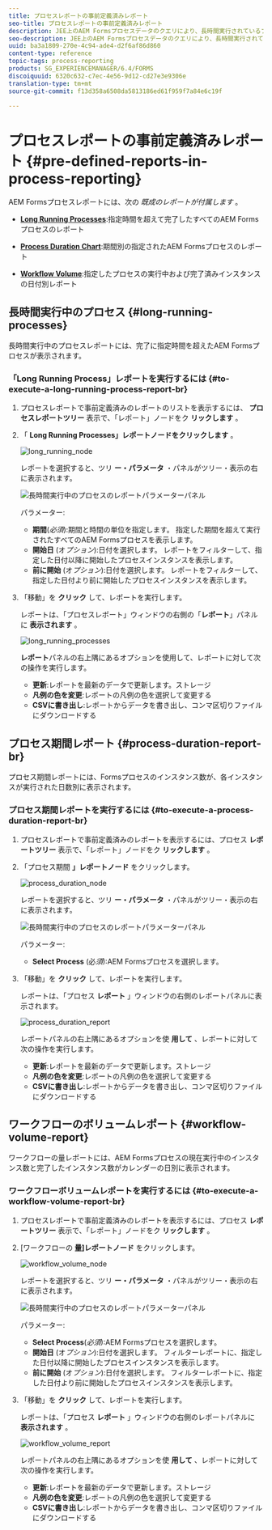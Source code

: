 ```yaml
---
title: プロセスレポートの事前定義済みレポート
seo-title: プロセスレポートの事前定義済みレポート
description: JEE上のAEM Formsプロセスデータのクエリにより、長時間実行されているプロセス、プロセス期間、ワークフローボリュームに関するレポートを作成
seo-description: JEE上のAEM Formsプロセスデータのクエリにより、長時間実行されているプロセス、プロセス期間、ワークフローボリュームに関するレポートを作成
uuid: ba3a1809-270e-4c94-ade4-d2f6af86d860
content-type: reference
topic-tags: process-reporting
products: SG_EXPERIENCEMANAGER/6.4/FORMS
discoiquuid: 6320c632-c7ec-4e56-9d12-cd27e3e9306e
translation-type: tm+mt
source-git-commit: f13d358a6508da5813186ed61f959f7a84e6c19f

---
```



# プロセスレポートの事前定義済みレポート {#pre-defined-reports-in-process-reporting}

AEM Formsプロセスレポートには、次の *既成のレポートが付属します* 。

* **[Long Running Processes](/help/forms/using/process-reporting/pre-defined-reports-in-process-reporting.md#p-long-running-processes-p)**:指定時間を超えて完了したすべてのAEM Formsプロセスのレポート

* **[Process Duration Chart](/help/forms/using/process-reporting/pre-defined-reports-in-process-reporting.md#p-process-duration-report-br-p)**:期間別の指定されたAEM Formsプロセスのレポート

* **[Workflow Volume](/help/forms/using/process-reporting/pre-defined-reports-in-process-reporting.md#p-workflow-volume-report-p)**:指定したプロセスの実行中および完了済みインスタンスの日付別レポート

## 長時間実行中のプロセス {#long-running-processes}

長時間実行中のプロセスレポートには、完了に指定時間を超えたAEM Formsプロセスが表示されます。

### 「Long Running Process」レポートを実行するには {#to-execute-a-long-running-process-report-br}

1. プロセスレポートで事前定義済みのレポートのリストを表示するには、 **プロセスレポートツリー** 表示で、「レポート」ノードをク **リックします** 。
1. 「 **Long Running Processes」レポートノードをクリックします** 。

   ![long_running_node](assets/long_running_node.png)

   レポートを選択すると、ツリ **ー・パラメータ** ・パネルがツリー・表示の右に表示されます。

   ![長時間実行中のプロセスのレポートパラメーターパネル](assets/report_parameters_panel.png)

   パラメーター:

   * **期間**(*必須*):期間と時間の単位を指定します。 指定した期間を超えて実行されたすべてのAEM Formsプロセスを表示します。
   * **開始日** (オ&#x200B;*プション*):日付を選択します。 レポートをフィルターして、指定した日付以降に開始したプロセスインスタンスを表示します。
   * **前に開始** (オ&#x200B;*プション*):日付を選択します。 レポートをフィルターして、指定した日付より前に開始したプロセスインスタンスを表示します。

1. 「移動」を **クリック** して、レポートを実行します。

   レポートは、「プロセスレポート」ウィンドウの右側の「**レポート**」パネルに **表示されます** 。

   ![long_running_processes](assets/long_running_processes.png)

   **レポート**パネルの右上隅にあるオプションを使用して、レポートに対して次の操作を実行します。

   * **更新**:レポートを最新のデータで更新します。ストレージ
   * **凡例の色を変更**:レポートの凡例の色を選択して変更する
   * **CSVに書き出し**:レポートからデータを書き出し、コンマ区切りファイルにダウンロードする

## プロセス期間レポート {#process-duration-report-br}

プロセス期間レポートには、Formsプロセスのインスタンス数が、各インスタンスが実行された日数別に表示されます。

### プロセス期間レポートを実行するには {#to-execute-a-process-duration-report-br}

1. プロセスレポートで事前定義済みのレポートを表示するには、プロセス **レポートツリー** 表示で、「レポート」ノードをク **リックします** 。
1. 「プロセス期間 **」レポートノード** をクリックします。

   ![process_duration_node](assets/process_duration_node.png)

   レポートを選択すると、ツリ **ー・パラメータ** ・パネルがツリー・表示の右に表示されます。

   ![長時間実行中のプロセスのレポートパラメーターパネル](assets/process_duration_params.png)

   パラメーター:

   * **Select Process** (必&#x200B;*須*):AEM Formsプロセスを選択します。

1. 「移動」を **クリック** して、レポートを実行します。

   レポートは、「プロセス **レポート** 」ウィンドウの右側のレポートパネルに表示されます。

   ![process_duration_report](assets/process_duration_report.png)

   レポートパネルの右上隅にあるオプションを使 **用して** 、レポートに対して次の操作を実行します。

   * **更新**:レポートを最新のデータで更新します。ストレージ
   * **凡例の色を変更**:レポートの凡例の色を選択して変更する
   * **CSVに書き出し**:レポートからデータを書き出し、コンマ区切りファイルにダウンロードする

## ワークフローのボリュームレポート {#workflow-volume-report}

ワークフローの量レポートには、AEM Formsプロセスの現在実行中のインスタンス数と完了したインスタンス数がカレンダーの日別に表示されます。

### ワークフローボリュームレポートを実行するには {#to-execute-a-workflow-volume-report-br}

1. プロセスレポートで事前定義済みのレポートを表示するには、プロセス **レポートツリー** 表示で、「レポート」ノードをク **リックします** 。
1. [ワークフローの **量]レポートノード** をクリックします。

   ![workflow_volume_node](assets/workflow_volume_node.png)

   レポートを選択すると、ツリ **ー・パラメータ** ・パネルがツリー・表示の右に表示されます。

   ![長時間実行中のプロセスのレポートパラメーターパネル](assets/workflow_volume_params.png)

   パラメーター:

   * **Select Process**(*必須*):AEM Formsプロセスを選択します。
   * **開始日** (オ&#x200B;*プション*):日付を選択します。 フィルターレポートに、指定した日付以降に開始したプロセスインスタンスを表示します。
   * **前に開始** (オ&#x200B;*プション*):日付を選択します。 フィルターレポートに、指定した日付より前に開始したプロセスインスタンスを表示します。

1. 「移動」を **クリック** して、レポートを実行します。

   レポートは、「プロセス **レポート** 」ウィンドウの右側のレポートパネルに **表示されます** 。

   ![workflow_volume_report](assets/workflow_volume_report.png)

   レポートパネルの右上隅にあるオプションを使 **用して** 、レポートに対して次の操作を実行します。

   * **更新**:レポートを最新のデータで更新します。ストレージ
   * **凡例の色を変更**:レポートの凡例の色を選択して変更する
   * **CSVに書き出し**:レポートからデータを書き出し、コンマ区切りファイルにダウンロードする

